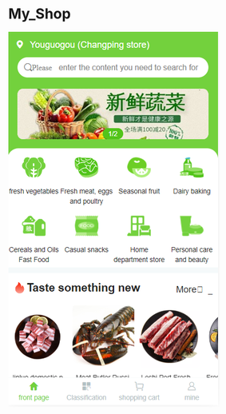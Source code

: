 # My_Shop

![alt text](https://github.com/RoxyRuoming/Grocery_Shopping_App/blob/main/public/shop_img.png?raw=true)